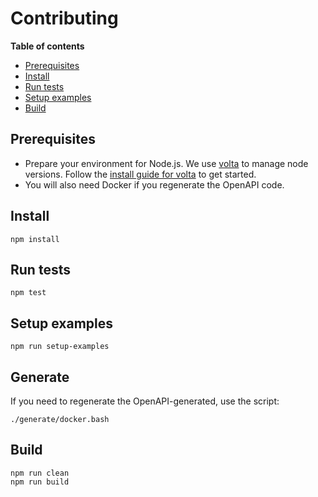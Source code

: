 # Contributing

**Table of contents**

- [Prerequisites](#prerequisites)
- [Install](#install)
- [Run tests](#run-tests)
- [Setup examples](#setup-examples)
- [Build](#build)

## Prerequisites

- Prepare your environment for Node.js. We use [volta](https://volta.sh/) to manage node versions. Follow the [install guide for volta](https://docs.volta.sh/guide/getting-started) to get started.
- You will also need Docker if you regenerate the OpenAPI code.

## Install

```
npm install
```

## Run tests

```
npm test
```

## Setup examples

```
npm run setup-examples
```

## Generate

If you need to regenerate the OpenAPI-generated, use the script:

```
./generate/docker.bash
```

## Build

```
npm run clean
npm run build
```
